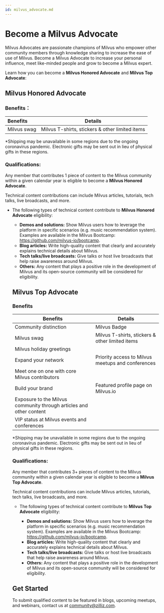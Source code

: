 ```yaml
---
id: milvus_advocate.md
---
```


# Become a Milvus Advocate

Milvus Advocates are passionate champions of Milvus who empower other community members through knowledge sharing to increase the ease of use of Milvus. Become a Milvus Advocate to increase your personal influence, meet like-minded people and grow to become a Milvus expert.

Learn how you can become a **Milvus Honored Advocate** and **Milvus Top Advocate**:

## Milvus Honored Advocate

### Benefits：

| Benefits    | Details                                         |
| :---------- | ----------------------------------------------- |
| Milvus swag | Milvus T-shirts, stickers & other limited items |

\*Shipping may be unavailable in some regions due to the ongoing coronavirus pandemic. Electronic gifts may be sent out in lieu of physical gifts in these regions.

### Qualifications:

Any member that contributes 1 piece of content to the Milvus community within a given calendar year is eligible to become a **Milvus Honored Advocate**.

Technical content contributions can include Milvus articles, tutorials, tech talks, live broadcasts, and more.

- The following types of technical content contribute to **Milvus Honored Advocate** eligibility:

  - **Demos and solutions:** Show Milvus users how to leverage the platform in specific scenarios (e.g. music recommendation system). Examples are available in the Milvus Bootcamp: https://github.com/milvus-io/bootcamp.
  - **Blog articles:** Write high-quality content that clearly and accurately explains technical details about Milvus.
  - **Tech talks/live broadcasts:** Give talks or host live broadcasts that help raise awareness around Milvus.
  - **Others:** Any content that plays a positive role in the development of Milvus and its open-source community will be considered for eligibility.

  ## Milvus Top Advocate

  ### Benefits

  | Benefits                                                            | Details                                           |
  | ------------------------------------------------------------------- | ------------------------------------------------- |
  | Community distinction                                               | Milvus Badge                                      |
  | Milvus swag                                                         | Milvus T-shirts, stickers & other limited items   |
  | Milvus holiday greetings                                            |                                                   |
  | Expand your network                                                 | Priority access to Milvus meetups and conferences |
  | Meet one on one with core Milvus contributors                       |                                                   |
  | Build your brand                                                    | Featured profile page on Milvus.io                |
  | Exposure to the Milvus community through articles and other content |                                                   |
  | VIP status at Milvus events and conferences                         |                                                   |

  \*Shipping may be unavailable in some regions due to the ongoing coronavirus pandemic. Electronic gifts may be sent out in lieu of physical gifts in these regions.

  ### Qualifications:

  Any member that contributes 3+ pieces of content to the Milvus community within a given calendar year is eligible to become a **Milvus Top Advocate**.

  Technical content contributions can include Milvus articles, tutorials, tech talks, live broadcasts, and more.

  - The following types of technical content contribute to **Milvus Top Advocate** eligibility:

    - **Demos and solutions:** Show Milvus users how to leverage the platform in specific scenarios (e.g. music recommendation system). Examples are available in the Milvus Bootcamp: https://github.com/milvus-io/bootcamp.
    - **Blog articles:** Write high-quality content that clearly and accurately explains technical details about Milvus.
    - **Tech talks/live broadcasts:** Give talks or host live broadcasts that help raise awareness around Milvus.
    - **Others:** Any content that plays a positive role in the development of Milvus and its open-source community will be considered for eligibility.

  ## Get Started

  To submit qualified content to be featured in blogs, upcoming meetups, and webinars, contact us at [community@zilliz.com](mailto:community@zilliz.com).
